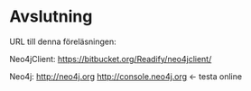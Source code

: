 # Avslutning

URL till denna föreläsningen:


Neo4jClient:
https://bitbucket.org/Readify/neo4jclient/

Neo4j:
http://neo4j.org
http://console.neo4j.org	<- testa online
